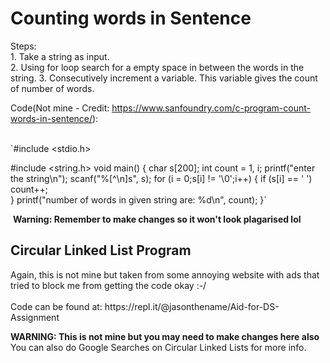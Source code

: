 <h1>Counting words in Sentence</h1>
Steps:<br>1. Take a string as input.<br>
2. Using for loop search for a empty space in between the words in the string.  
3. Consecutively increment a variable. This variable gives the count of number of words.

Code(Not mine -  Credit: https://www.sanfoundry.com/c-program-count-words-in-sentence/): 

<br>`#include <stdio.h>
    
#include <string.h>
    void main()
    {
    char s[200];
    int count = 1, i;
    printf("enter the string\n");
    scanf("%[^\n]s", s);
    for (i = 0;s[i] != '\0';i++)
    {
    if (s[i] == ' ')
    count++;    
    }
    printf("number of words in given string are: %d\n", count);
    }`

 &nbsp;**Warning: Remember to make changes so it won't look plagarised lol**
<h2>Circular Linked List Program</h2>
<p>Again, this is not mine but taken from some annoying website with ads that tried to block me from getting the code okay :-/
<br><br> Code can be found at: https://repl.it/@jasonthename/Aid-for-DS-Assignment

**WARNING: This is not mine but you may need to make changes here also**
 <br>You can also do Google Searches on Circular Linked Lists for more info.
